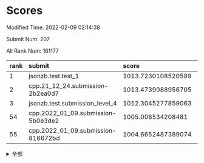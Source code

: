 # Scores

Modified Time: 2022-02-09 02:14:38

Submit Num: 207

All Rank Num: 161177

| rank |               submit               |       score        |       sigma        | pk_num |
| :--- | :--------------------------------- | :----------------- | :----------------- | :----- |
| 1    | jsonzb.test.test_1                 | 1013.7230108520589 | 0.8373019913004194 | 3120   |
| 2    | cpp.21_12_24.submission-2b2ea0d7   | 1013.4739088956705 | 0.821917381447417  | 3115   |
| 3    | jsonzb.test.submission_level_4     | 1012.3045277859063 | 0.8005834905539605 | 3117   |
| 54   | cpp.2022_01_09.submission-5b0e3de2 | 1005.008534208481  | 0.720788711117823  | 3118   |
| 55   | cpp.2022_01_09.submission-816672bd | 1004.6652487389074 | 0.7260239674631678 | 3116   |


<details>
<summary>全部</summary>

| rank |                 submit                 |       score        |       sigma        | pk_num |
| :--- | :------------------------------------- | :----------------- | :----------------- | :----- |
| 1    | jsonzb.test.test_1                     | 1013.7230108520589 | 0.8373019913004194 | 3120   |
| 2    | cpp.21_12_24.submission-2b2ea0d7       | 1013.4739088956705 | 0.821917381447417  | 3115   |
| 3    | jsonzb.test.submission_level_4         | 1012.3045277859063 | 0.8005834905539605 | 3117   |
| 4    | gobigger.level_3.submission_level_3_18 | 1011.2996467342194 | 0.7603582389606466 | 3115   |
| 5    | gobigger.level_3.submission_level_3_5  | 1011.2384981458076 | 0.7589234452095064 | 3118   |
| 6    | gobigger.level_3.submission_level_3_19 | 1011.18895412725   | 0.7708140318935769 | 3114   |
| 7    | gobigger.level_3.submission_level_3_43 | 1011.1703722157492 | 0.7789640788576114 | 3119   |
| 8    | gobigger.level_3.submission_level_3_38 | 1011.1530347592393 | 0.7847210575403567 | 3114   |
| 9    | gobigger.level_3.submission_level_3_2  | 1010.7525735491196 | 0.7883948409419389 | 3114   |
| 10   | gobigger.level_3.submission_level_3_32 | 1010.7400546103989 | 0.7530983951099965 | 3119   |
| 11   | gobigger.level_3.submission_level_3_27 | 1010.6436179672369 | 0.783233711954217  | 3119   |
| 12   | gobigger.level_3.submission_level_3_22 | 1010.6381298428411 | 0.7812927915255218 | 3116   |
| 13   | gobigger.level_3.submission_level_3_44 | 1010.6328861776516 | 0.7555815997720323 | 3115   |
| 14   | gobigger.level_3.submission_level_3_17 | 1010.6296365388213 | 0.7723662868764233 | 3114   |
| 15   | gobigger.level_3.submission_level_3_13 | 1010.6282082403716 | 0.7764620954727457 | 3115   |
| 16   | gobigger.level_3.submission_level_3_16 | 1010.5930674162967 | 0.7361643230677001 | 3118   |
| 17   | gobigger.level_3.submission_level_3_33 | 1010.4989234525638 | 0.7797837433353946 | 3108   |
| 18   | gobigger.level_3.submission_level_3_11 | 1010.448937316458  | 0.7678897355002341 | 3117   |
| 19   | gobigger.level_3.submission_level_3_6  | 1010.3619158276597 | 0.7898123058680053 | 3117   |
| 20   | gobigger.level_3.submission_level_3_15 | 1010.3278854826455 | 0.7765702539182642 | 3109   |
| 21   | gobigger.level_3.submission_level_3_42 | 1010.3244775760028 | 0.7656668728915009 | 3106   |
| 22   | gobigger.level_3.submission_level_3_10 | 1010.289080336248  | 0.7672833748690984 | 3118   |
| 23   | gobigger.level_3.submission_level_3_0  | 1010.2571656097009 | 0.7602455169097766 | 3110   |
| 24   | gobigger.level_3.submission_level_3_14 | 1010.2402103745362 | 0.7612841399034361 | 3112   |
| 25   | gobigger.level_3.submission_level_3_47 | 1010.1895518139862 | 0.7746906276711144 | 3118   |
| 26   | gobigger.level_3.submission_level_3_31 | 1010.118645491211  | 0.7714774959705653 | 3117   |
| 27   | gobigger.level_3.submission_level_3_24 | 1010.0978116788505 | 0.7624883263291633 | 3113   |
| 28   | gobigger.level_3.submission_level_3_28 | 1010.0707594138943 | 0.7761042815629783 | 3118   |
| 29   | gobigger.level_3.submission_level_3_46 | 1010.037573452287  | 0.7475238601446661 | 3114   |
| 30   | gobigger.level_3.submission_level_3_26 | 1009.9247602268515 | 0.7722820268690523 | 3114   |
| 31   | gobigger.level_3.submission_level_3_30 | 1009.8967929959223 | 0.7501065229658765 | 3117   |
| 32   | gobigger.level_3.submission_level_3_7  | 1009.8653779299813 | 0.7540247090320354 | 3118   |
| 33   | gobigger.level_3.submission_level_3_25 | 1009.8523297043515 | 0.7608841036399296 | 3116   |
| 34   | gobigger.level_3.submission_level_3_20 | 1009.8304242422087 | 0.750921613351658  | 3116   |
| 35   | gobigger.level_3.submission_level_3_9  | 1009.7860741206956 | 0.7606094890232575 | 3119   |
| 36   | gobigger.level_3.submission_level_3_29 | 1009.7679355350164 | 0.7518811104338865 | 3114   |
| 37   | gobigger.level_3.submission_level_3_41 | 1009.6839355573483 | 0.7502901030403175 | 3115   |
| 38   | gobigger.level_3.submission_level_3_48 | 1009.634980549251  | 0.7345798848917234 | 3121   |
| 39   | gobigger.level_3.submission_level_3_40 | 1009.6182505306548 | 0.7412780305337843 | 3109   |
| 40   | gobigger.level_3.submission_level_3_4  | 1009.5058130639126 | 0.7521792172618343 | 3114   |
| 41   | gobigger.level_3.submission_level_3_21 | 1009.3944505094447 | 0.7475766647920445 | 3111   |
| 42   | gobigger.level_3.submission_level_3_23 | 1009.3928353567193 | 0.7603746646414477 | 3118   |
| 43   | gobigger.level_3.submission_level_3_36 | 1009.2850899842651 | 0.752092743759422  | 3108   |
| 44   | gobigger.level_3.submission_level_3_39 | 1009.2739809619457 | 0.7454259468326075 | 3118   |
| 45   | gobigger.level_3.submission_level_3_12 | 1009.2708331439983 | 0.7503434667498465 | 3112   |
| 46   | gobigger.level_3.submission_level_3_49 | 1009.1234361111905 | 0.7481044218966372 | 3112   |
| 47   | gobigger.level_3.submission_level_3_8  | 1009.0011386050996 | 0.740373490489311  | 3114   |
| 48   | gobigger.level_3.submission_level_3_3  | 1008.970946592851  | 0.754608693730734  | 3113   |
| 49   | gobigger.level_3.submission_level_3_45 | 1008.8923938827775 | 0.7372768546001862 | 3115   |
| 50   | gobigger.level_3.submission_level_3_34 | 1008.8007357876493 | 0.7494366559607788 | 3110   |
| 51   | gobigger.level_3.submission_level_3_35 | 1008.7332366603905 | 0.7350072687687801 | 3113   |
| 52   | gobigger.level_3.submission_level_3_1  | 1008.3257583087436 | 0.7554450497880133 | 3112   |
| 53   | gobigger.level_3.submission_level_3_37 | 1007.7759459751768 | 0.7526367538479488 | 3116   |
| 54   | cpp.2022_01_09.submission-5b0e3de2     | 1005.008534208481  | 0.720788711117823  | 3118   |
| 55   | cpp.2022_01_09.submission-816672bd     | 1004.6652487389074 | 0.7260239674631678 | 3116   |
| 56   | gobigger.level_1.submission_level_1_5  | 1004.5967188403199 | 0.7214423550563349 | 3112   |
| 57   | gobigger.level_1.submission_level_1_28 | 1004.5949133186447 | 0.7252789742350043 | 3116   |
| 58   | gobigger.level_1.submission_level_1_4  | 1004.5855030480391 | 0.731242603708815  | 3114   |
| 59   | gobigger.level_1.submission_level_1_38 | 1004.5141515498401 | 0.7384735780845407 | 3115   |
| 60   | gobigger.level_1.submission_level_1_30 | 1004.4243469453426 | 0.7094191197662918 | 3110   |
| 61   | gobigger.level_1.submission_level_1_19 | 1004.4076619037266 | 0.7298019211484545 | 3113   |
| 62   | gobigger.level_1.submission_level_1_24 | 1004.3931984268348 | 0.7196133713376449 | 3111   |
| 63   | gobigger.level_1.submission_level_1_34 | 1004.294705636201  | 0.7136699792933481 | 3115   |
| 64   | gobigger.level_1.submission_level_1_18 | 1004.159641197414  | 0.7288628182088005 | 3119   |
| 65   | gobigger.level_1.submission_level_1_39 | 1004.0681645281015 | 0.7139157848580303 | 3113   |
| 66   | gobigger.level_1.submission_level_1_35 | 1003.9254536133342 | 0.723575988470452  | 3119   |
| 67   | gobigger.level_1.submission_level_1_8  | 1003.8529298433798 | 0.715125184102493  | 3113   |
| 68   | gobigger.level_1.submission_level_1_0  | 1003.8455241934652 | 0.7259803955416988 | 3114   |
| 69   | gobigger.level_1.submission_level_1_36 | 1003.8358148492964 | 0.7068540400718515 | 3112   |
| 70   | gobigger.level_1.submission_level_1_41 | 1003.8060454532115 | 0.7253572755470288 | 3113   |
| 71   | gobigger.level_1.submission_level_1_37 | 1003.7421950876775 | 0.7131547989059618 | 3110   |
| 72   | gobigger.level_1.submission_level_1_32 | 1003.6650693213245 | 0.7224824472966312 | 3117   |
| 73   | gobigger.level_1.submission_level_1_43 | 1003.6265866317427 | 0.7125323658808774 | 3111   |
| 74   | gobigger.level_1.submission_level_1_33 | 1003.615128344527  | 0.7187001202440364 | 3121   |
| 75   | gobigger.level_1.submission_level_1_9  | 1003.607927288128  | 0.7082717692722008 | 3112   |
| 76   | gobigger.level_1.submission_level_1_23 | 1003.5668485782891 | 0.7205385224152486 | 3115   |
| 77   | gobigger.level_1.submission_level_1_7  | 1003.5157535172715 | 0.7201439404557212 | 3113   |
| 78   | gobigger.level_1.submission_level_1_48 | 1003.5012612880158 | 0.7093691323354188 | 3114   |
| 79   | gobigger.level_1.submission_level_1_17 | 1003.4590834823176 | 0.7448112372712419 | 3110   |
| 80   | gobigger.level_1.submission_level_1_16 | 1003.4516251503759 | 0.7159273562408489 | 3118   |
| 81   | gobigger.level_1.submission_level_1_42 | 1003.4283576629736 | 0.7137206114735183 | 3112   |
| 82   | gobigger.level_1.submission_level_1_45 | 1003.3656957848443 | 0.727327415617537  | 3110   |
| 83   | gobigger.level_1.submission_level_1_46 | 1003.3339665689938 | 0.7138532394842994 | 3115   |
| 84   | gobigger.level_1.submission_level_1_25 | 1003.303028630443  | 0.7131646348074283 | 3114   |
| 85   | gobigger.level_1.submission_level_1_44 | 1003.28547522314   | 0.7203782269586397 | 3114   |
| 86   | gobigger.level_1.submission_level_1_22 | 1003.2519734564158 | 0.7167173402861702 | 3115   |
| 87   | gobigger.level_1.submission_level_1_21 | 1003.2213478093207 | 0.7077148228671091 | 3112   |
| 88   | gobigger.level_1.submission_level_1_1  | 1003.1817558463548 | 0.7341939237102318 | 3115   |
| 89   | gobigger.level_1.submission_level_1_29 | 1003.0115794557744 | 0.7152784897767839 | 3113   |
| 90   | gobigger.level_1.submission_level_1_31 | 1002.9994464161417 | 0.7156639229712609 | 3115   |
| 91   | gobigger.level_1.submission_level_1_6  | 1002.9682620349475 | 0.7154023639654296 | 3113   |
| 92   | gobigger.level_1.submission_level_1_40 | 1002.8780530687757 | 0.7265734510876387 | 3112   |
| 93   | gobigger.level_1.submission_level_1_13 | 1002.7959613531403 | 0.7131499485657785 | 3116   |
| 94   | gobigger.level_1.submission_level_1_49 | 1002.7552778813974 | 0.7129650403153128 | 3117   |
| 95   | gobigger.level_1.submission_level_1_15 | 1002.7525993915575 | 0.7091955631726649 | 3114   |
| 96   | gobigger.level_1.submission_level_1_14 | 1002.6015644824669 | 0.7166831030084836 | 3116   |
| 97   | gobigger.level_1.submission_level_1_3  | 1002.5400689151016 | 0.7145014180508981 | 3116   |
| 98   | gobigger.level_1.submission_level_1_26 | 1002.5302371424619 | 0.7212074928565404 | 3117   |
| 99   | gobigger.level_1.submission_level_1_11 | 1002.3875560017286 | 0.717125761998394  | 3112   |
| 100  | gobigger.level_1.submission_level_1_12 | 1002.3203972827604 | 0.7228948309626733 | 3113   |
| 101  | gobigger.level_1.submission_level_1_27 | 1002.1854210934546 | 0.7100704799725415 | 3109   |
| 102  | gobigger.level_1.submission_level_1_20 | 1002.0097623750801 | 0.7189452132770576 | 3111   |
| 103  | gobigger.level_1.submission_level_1_47 | 1001.9933338785256 | 0.7201913520161577 | 3118   |
| 104  | gobigger.level_1.submission_level_1_10 | 1001.8524364011855 | 0.7197847364835039 | 3117   |
| 105  | gobigger.level_1.submission_level_1_2  | 1001.6642103141739 | 0.708678120685962  | 3113   |
| 106  | gobigger.random.submission_random_23   | 997.6008288003233  | 0.7068797027184041 | 3109   |
| 107  | gobigger.random.submission_random_29   | 997.1227126535443  | 0.7050070424878577 | 3113   |
| 108  | gobigger.random.submission_random_48   | 997.0705234025271  | 0.7071829174809435 | 3114   |
| 109  | gobigger.random.submission_random_43   | 997.0649172551603  | 0.7162602992159347 | 3119   |
| 110  | gobigger.random.submission_random_14   | 996.8747384631333  | 0.7039963006378508 | 3114   |
| 111  | gobigger.random.submission_random_36   | 996.8314428476888  | 0.7126625111150339 | 3116   |
| 112  | gobigger.random.submission_random_0    | 996.7615941108102  | 0.6966187088782405 | 3116   |
| 113  | gobigger.random.submission_random_35   | 996.7111753237649  | 0.709323483740109  | 3112   |
| 114  | gobigger.random.submission_random_44   | 996.6073861908102  | 0.690126863616339  | 3115   |
| 115  | gobigger.random.submission_random_39   | 996.542718010387   | 0.7168083335620049 | 3110   |
| 116  | gobigger.random.submission_random_2    | 996.4357801373922  | 0.7128080573856954 | 3117   |
| 117  | gobigger.random.submission_random_10   | 996.4040592020879  | 0.725491078581429  | 3110   |
| 118  | gobigger.random.submission_random_11   | 996.3442345396651  | 0.7173360719012135 | 3114   |
| 119  | gobigger.random.submission_random_47   | 996.2029306583215  | 0.7035754959507577 | 3112   |
| 120  | gobigger.random.submission_random_46   | 996.2017575705679  | 0.7031685727664256 | 3113   |
| 121  | gobigger.random.submission_random_27   | 996.1811548168057  | 0.7068035865526511 | 3113   |
| 122  | gobigger.random.submission_random_37   | 996.1667987293097  | 0.7122500308864353 | 3113   |
| 123  | gobigger.random.submission_random_38   | 996.1532849728296  | 0.7170852221716741 | 3113   |
| 124  | gobigger.random.submission_random_15   | 996.112683862532   | 0.7017412124965722 | 3116   |
| 125  | gobigger.random.submission_random_19   | 996.0545379665504  | 0.7067522298634201 | 3115   |
| 126  | gobigger.random.submission_random_41   | 996.0489906346384  | 0.7087734174416028 | 3113   |
| 127  | gobigger.random.submission_random_21   | 996.0165105855265  | 0.6915969768879521 | 3111   |
| 128  | gobigger.random.submission_random_31   | 995.9997886411878  | 0.7018389617392605 | 3117   |
| 129  | gobigger.random.submission_random_22   | 995.9920097575472  | 0.7185853650472978 | 3112   |
| 130  | gobigger.random.submission_random_16   | 995.9657766212504  | 0.7095759258835841 | 3114   |
| 131  | gobigger.random.submission_random_12   | 995.8340408478525  | 0.7083321812633704 | 3115   |
| 132  | gobigger.random.submission_random_17   | 995.8046369705663  | 0.7141559330389281 | 3116   |
| 133  | gobigger.random.submission_random_33   | 995.6843506044614  | 0.7094508709417753 | 3110   |
| 134  | gobigger.random.submission_random_4    | 995.6190147050913  | 0.7174277988673609 | 3115   |
| 135  | gobigger.random.submission_random_3    | 995.6087509833479  | 0.7026176006238889 | 3112   |
| 136  | gobigger.random.submission_random_49   | 995.5889278712971  | 0.7121789723268509 | 3116   |
| 137  | gobigger.random.submission_random_28   | 995.562259866595   | 0.7083502509916223 | 3113   |
| 138  | gobigger.random.submission_random_9    | 995.5235751212758  | 0.7084610851759388 | 3114   |
| 139  | gobigger.random.submission_random_25   | 995.510072486907   | 0.7143258858055841 | 3108   |
| 140  | gobigger.random.submission_random_6    | 995.4479789975579  | 0.7143848344569005 | 3118   |
| 141  | gobigger.random.submission_random_26   | 995.3930190864687  | 0.7113935488238702 | 3115   |
| 142  | gobigger.random.submission_random_8    | 995.3806779799249  | 0.7223011421015608 | 3114   |
| 143  | gobigger.random.submission_random_30   | 995.3549528072773  | 0.6945354725284751 | 3113   |
| 144  | gobigger.random.submission_random_40   | 995.3032241219172  | 0.7285788558714597 | 3114   |
| 145  | gobigger.random.submission_random_5    | 995.2051174180256  | 0.7040886282355513 | 3115   |
| 146  | gobigger.random.submission_random_32   | 995.1489958553087  | 0.7152586079036949 | 3117   |
| 147  | gobigger.random.submission_random_24   | 995.1092731294805  | 0.7291835477756807 | 3117   |
| 148  | gobigger.random.submission_random_34   | 995.0844530519702  | 0.7161727057228688 | 3117   |
| 149  | gobigger.random.submission_random_45   | 995.0250148997835  | 0.7013392408889471 | 3114   |
| 150  | gobigger.random.submission_random_13   | 994.6650378174634  | 0.7155673205846961 | 3116   |
| 151  | gobigger.random.submission_random_7    | 994.5407977454628  | 0.7275999549236338 | 3115   |
| 152  | gobigger.random.submission_random_42   | 994.4885302256135  | 0.7251734979628996 | 3116   |
| 153  | gobigger.level_2.submission_level_2_17 | 994.3686561067527  | 0.7304618715633873 | 3117   |
| 154  | gobigger.level_2.submission_level_2_37 | 994.2868887172104  | 0.7329818706642819 | 3114   |
| 155  | gobigger.random.submission_random_18   | 994.2047296135438  | 0.7165734089575649 | 3117   |
| 156  | gobigger.random.submission_random_20   | 994.1537156365112  | 0.7209300820201754 | 3115   |
| 157  | gobigger.random.submission_random_1    | 994.0815872831471  | 0.7143789690705962 | 3119   |
| 158  | gobigger.level_2.submission_level_2_29 | 993.7263561907052  | 0.7423691890887993 | 3114   |
| 159  | gobigger.level_2.submission_level_2_26 | 993.6419551702137  | 0.7238309272587575 | 3120   |
| 160  | gobigger.level_2.submission_level_2_12 | 993.4686968461235  | 0.7333953820146453 | 3116   |
| 161  | gobigger.level_2.submission_level_2_8  | 993.4042806153756  | 0.7258280627559409 | 3120   |
| 162  | gobigger.level_2.submission_level_2_10 | 993.3164542099253  | 0.7382218617239087 | 3118   |
| 163  | gobigger.level_2.submission_level_2_20 | 993.1341585268692  | 0.7307410367706443 | 3113   |
| 164  | gobigger.level_2.submission_level_2_30 | 992.9945636046062  | 0.7361613048320643 | 3113   |
| 165  | gobigger.level_2.submission_level_2_40 | 992.98506907513    | 0.7361330874201829 | 3118   |
| 166  | gobigger.level_2.submission_level_2_42 | 992.7629020407685  | 0.7371418114499896 | 3111   |
| 167  | gobigger.level_2.submission_level_2_24 | 992.7416211333828  | 0.7387887653649251 | 3118   |
| 168  | gobigger.level_2.submission_level_2_0  | 992.7389416270896  | 0.7262640560775425 | 3120   |
| 169  | gobigger.level_2.submission_level_2_14 | 992.63479123301    | 0.7388709769506233 | 3115   |
| 170  | gobigger.level_2.submission_level_2_36 | 992.3397349987985  | 0.7273620582095761 | 3116   |
| 171  | gobigger.level_2.submission_level_2_11 | 992.3287764640482  | 0.73310860640033   | 3116   |
| 172  | gobigger.level_2.submission_level_2_4  | 992.2900335102963  | 0.7442985630678326 | 3112   |
| 173  | gobigger.level_2.submission_level_2_47 | 992.2672308423354  | 0.764840916347681  | 3119   |
| 174  | gobigger.level_2.submission_level_2_49 | 992.2636410189452  | 0.7355058578215807 | 3110   |
| 175  | gobigger.level_2.submission_level_2_31 | 992.2356233284094  | 0.7578776641932861 | 3120   |
| 176  | gobigger.level_2.submission_level_2_6  | 992.1879361433989  | 0.7257694650360575 | 3115   |
| 177  | gobigger.level_2.submission_level_2_45 | 992.0763629597376  | 0.7538893469523671 | 3115   |
| 178  | gobigger.level_2.submission_level_2_44 | 992.067885194263   | 0.7650181680277325 | 3113   |
| 179  | gobigger.level_2.submission_level_2_23 | 991.9417542376785  | 0.7611294087355518 | 3119   |
| 180  | gobigger.level_2.submission_level_2_25 | 991.8789092109595  | 0.7411401674537429 | 3115   |
| 181  | gobigger.level_2.submission_level_2_27 | 991.8289102154473  | 0.751501348879175  | 3113   |
| 182  | gobigger.level_2.submission_level_2_33 | 991.7777571792282  | 0.7257425271184333 | 3110   |
| 183  | gobigger.level_2.submission_level_2_13 | 991.6863732393177  | 0.7446189245651261 | 3113   |
| 184  | gobigger.level_2.submission_level_2_48 | 991.6728904296841  | 0.7437889316309235 | 3114   |
| 185  | gobigger.level_2.submission_level_2_1  | 991.6399063472307  | 0.7560340055118735 | 3119   |
| 186  | gobigger.level_2.submission_level_2_46 | 991.629227175212   | 0.7411460789050969 | 3112   |
| 187  | gobigger.level_2.submission_level_2_5  | 991.5802399664299  | 0.7429143427069467 | 3114   |
| 188  | gobigger.level_2.submission_level_2_22 | 991.4794113721259  | 0.758975855886031  | 3113   |
| 189  | gobigger.level_2.submission_level_2_19 | 991.4687368932523  | 0.7524420365649334 | 3116   |
| 190  | gobigger.level_2.submission_level_2_32 | 991.4550561359839  | 0.7419551140409484 | 3119   |
| 191  | gobigger.level_2.submission_level_2_35 | 991.4033324780055  | 0.7386093323937908 | 3114   |
| 192  | gobigger.level_2.submission_level_2_7  | 991.3262422041197  | 0.7465285802299908 | 3115   |
| 193  | gobigger.level_2.submission_level_2_3  | 991.3168230463407  | 0.7650576553327894 | 3114   |
| 194  | gobigger.level_2.submission_level_2_21 | 991.297698317722   | 0.7385320227949939 | 3114   |
| 195  | gobigger.level_2.submission_level_2_9  | 991.2976896494997  | 0.7565628793252813 | 3112   |
| 196  | gobigger.level_2.submission_level_2_41 | 991.245432179489   | 0.7647367467410451 | 3113   |
| 197  | gobigger.level_2.submission_level_2_18 | 991.1930437936528  | 0.7601071300404608 | 3120   |
| 198  | gobigger.level_2.submission_level_2_34 | 991.1276727588495  | 0.7581485557294683 | 3115   |
| 199  | gobigger.level_2.submission_level_2_39 | 991.0162833362291  | 0.7561747078991696 | 3110   |
| 200  | gobigger.level_2.submission_level_2_38 | 990.8749594861586  | 0.7458474593330737 | 3118   |
| 201  | gobigger.level_2.submission_level_2_15 | 990.846195137528   | 0.7714702536694765 | 3111   |
| 202  | gobigger.level_2.submission_level_2_2  | 990.8170667807211  | 0.7535953454835661 | 3115   |
| 203  | gobigger.level_2.submission_level_2_16 | 990.69080816721    | 0.7450819279313254 | 3116   |
| 204  | gobigger.level_2.submission_level_2_43 | 990.4431578221014  | 0.7835843580636696 | 3118   |
| 205  | gobigger.level_2.submission_level_2_28 | 989.9206765859842  | 0.7508878846911962 | 3114   |
| 206  | gobigger.none.submission_none_0        | 977.7493264014355  | 1.3455531992367036 | 3114   |
| 207  | gobigger.none.submission_none_1        | 975.064433077047   | 1.5452684557079395 | 3109   |

</details>